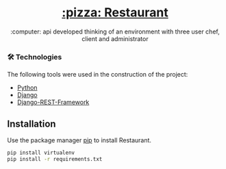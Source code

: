 <h1 align="center">
    <a href="https://pt-br.reactjs.org/"> :pizza: Restaurant</a>
    
</h1>
<p align="center"> :computer: api developed thinking of an environment with three user chef, client and administrator</p>

### 🛠 Technologies

The following tools were used in the construction of the project:
- [Python](https://www.python.org/)
- [Django](https://www.djangoproject.com/)
- [Django-REST-Framework](https://www.djangoproject.com/)

## Installation

Use the package manager [pip](https://pip.pypa.io/en/stable/) to install Restaurant.

```bash
pip install virtualenv
pip install -r requirements.txt
```
